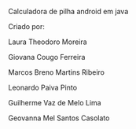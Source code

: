 Calculadora de pilha android em java

Criado por:

Laura Theodoro Moreira

Giovana Cougo Ferreira

Marcos Breno Martins Ribeiro

Leonardo Paiva Pinto

Guilherme Vaz de Melo Lima

Geovanna Mel Santos Casolato

